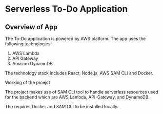 # Serverless To-Do Application

## Overview of App

The To-Do application is powered by AWS platform. The app uses the following technologies:

1. AWS Lambda
2. API Gateway
3. Amazon DynamoDB

The technology stack includes React, Node.js, AWS SAM CLI and Docker.

Working of the proejct

The project makes use of SAM CLI tool to handle serverless resources used for the backend which are AWS Lambda, API-Gateway, and DynamoDB.

The requires Docker and SAM CLI to be installed locally.

